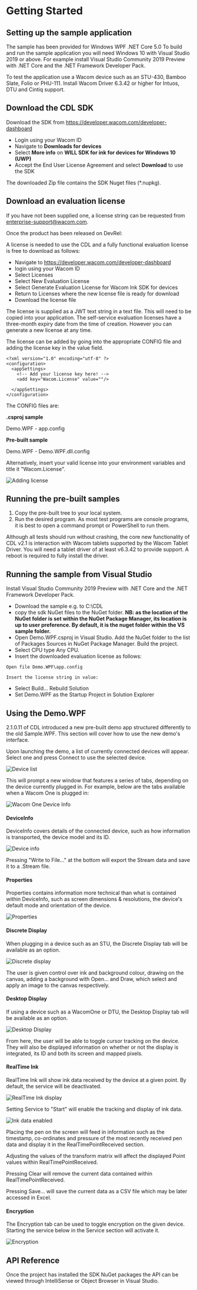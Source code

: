 # Getting Started

## Setting up the sample application

The sample has been provided for Windows WPF .NET Core 5.0 To build and run the sample
application you will need Windows 10 with Visual Studio 2019 or above. For example install Visual
Studio Community 2019 Preview with .NET Core and the .NET Framework Developer Pack.

To test the application use a Wacom device such as an STU-430, Bamboo Slate, Folio or PHU-111.
Install Wacom Driver 6.3.42 or higher for Intuos, DTU and Cintiq support. 

## Download the CDL SDK

Download the SDK from https://developer.wacom.com/developer-dashboard

* Login using your Wacom ID
* Navigate to **Downloads for devices**
* Select **More info** on **WILL SDK for ink for devices for Windows 10 (UWP)**
* Accept the End User License Agreement and select **Download** to use the SDK

The downloaded Zip file contains the SDK Nuget files (*.nupkg).

## Download an evaluation license

If you have not been supplied one, a license string can be requested from enterprise-support@wacom.com.

Once the product has been released on DevRel:

A license is needed to use the CDL and a fully functional evaluation license is free to
download as follows:

- Navigate to https://developer.wacom.com/developer-dashboard
- login using your Wacom ID
- Select Licenses
- Select New Evaluation License
- Select Generate Evaluation License for Wacom Ink SDK for devices
- Return to Licenses where the new license file is ready for download
- Download the license file

The license is supplied as a JWT text string in a text file. This will need to be copied into your
application. The self-service evaluation licenses have a three-month expiry date from the time of
creation. However you can generate a new license at any time.

The license can be added by going into the appropriate CONFIG file and adding the license key in the value field.

```
<?xml version="1.0" encoding="utf-8" ?>
<configuration>
  <appSettings>
    <!-- Add your license key here! -->
    <add key="Wacom.License" value=""/>
 
  </appSettings>
</configuration>
```

The CONFIG files are:

**.csproj sample**

Demo.WPF - app.config

**Pre-built sample**

Demo.WPF - Demo.WPF.dll.config

Alternatively, insert your valid license into your environment variables and title it "Wacom.License". 

![Adding license](media/adding-license.png)

## Running the pre-built samples

1.	Copy the pre-built tree to your local system. 
2.	Run the desired program. As most test programs are console programs, it is best to open a command prompt or PowerShell to run them. 

Although all tests should run without crashing, the core new functionality of CDL v2.1 is interaction with Wacom tablets supported by the Wacom Tablet Driver. You will need a tablet driver of at least v6.3.42 to provide support. A reboot is required to fully install the driver. 

## Running the sample from Visual Studio

Install Visual Studio Community 2019 Preview with .NET Core and the .NET
Framework Developer Pack. 

- Download the sample e.g. to C:\CDL
- copy the sdk NuGet files to the NuGet folder. 
  **NB: as the location of the NuGet folder is set within the NuGet Package Manager, its location is up to user preference. By default, it is the nuget folder within the VS sample folder.**
- Open Demo.WPF.csproj in Visual Studio. Add the NuGet folder to the list of Packages Sources in NuGet Package Manager. Build the project. 
- Select CPU type Any CPU.
- Insert the downloaded evaluation license as follows:

```
Open file Demo.WPF\app.config
  
Insert the license string in value:
```

- Select Build... Rebuild Solution
- Set Demo.WPF as the Startup Project in Solution Explorer

## Using the Demo.WPF

2.1.0.11 of CDL introduced a new pre-built demo app structured differently to the old Sample.WPF. This section will cover how to use the new demo's
interface.

Upon launching the demo, a list of currently connected devices will appear. Select one and press Connect to use the selected device.

![Device list](media/device-list.png)

This will prompt a new window that features a series of tabs, depending on the device currently plugged in. For example, below are the tabs available when a Wacom One is plugged in:

![Wacom One Device Info](media/wacom-one-device-info.png)

#### DeviceInfo

DeviceInfo covers details of the connected device, such as how information is transported, the device model and its ID.

![Device info](media/device-info.png)

Pressing "Write to File..." at the bottom will export the Stream data and save it to a .Stream file. 

#### Properties

Properties contains information more technical than what is contained within DeviceInfo, such as screen dimensions & resolutions, the device's default mode and orientation of the device. 

![Properties](media/properties.png)

#### Discrete Display

When plugging in a device such as an STU, the Discrete Display tab will be available as an option. 

![Discrete display](media/discrete-display.png)

The user is given control over ink and background colour, drawing on the canvas, adding a background with Open... and Draw, which select and apply an image to the canvas respectively. 

#### Desktop Display

If using a device such as a WacomOne or DTU, the Desktop Display tab will be available as an option.

![Desktop Display](media/desktop-display.png)

From here, the user will be able to toggle cursor tracking on the device. They will also be displayed information on whether or not the display is integrated, its ID and both its screen and mapped pixels. 

#### RealTime Ink

RealTime Ink will show ink data received by the device at a given point. By default, the service will be deactivated.

![RealTime Ink display](media/realtime-ink.png)

Setting Service to "Start" will enable the tracking and display of ink data. 

![Ink data enabled](media/realtime-ink-2.png)

Placing the pen on the screen will feed in information such as the timestamp, co-ordinates and pressure of the most recently received pen data and display it in the RealTimePointReceived section. 

Adjusting the values of the transform matrix will affect the displayed Point values within RealTimePointReceived.

Pressing Clear will remove the current data contained within RealTimePointReceived.

Pressing Save... will save the current data as a CSV file which may be later accessed in Excel.

#### Encryption

The Encryption tab can be used to toggle encryption on the given device. Starting the service below in the Service section will activate it. 

![Encryption](media/encryption.png)

## API Reference

Once the project has installed the SDK NuGet packages the API can be viewed through IntelliSense or Object Browser in Visual Studio.